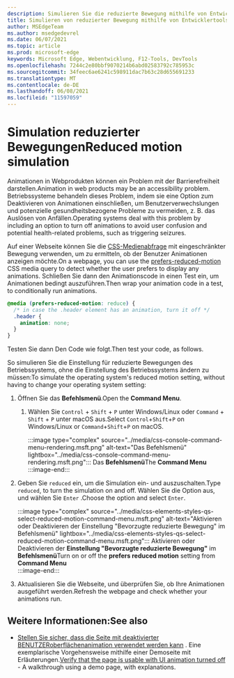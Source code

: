 ```yaml
---
description: Simulieren Sie die reduzierte Bewegung mithilfe von Entwicklertools.
title: Simulieren von reduzierter Bewegung mithilfe von Entwicklertools (CSS bevorzugt reduzierte Bewegung)
author: MSEdgeTeam
ms.author: msedgedevrel
ms.date: 06/07/2021
ms.topic: article
ms.prod: microsoft-edge
keywords: Microsoft Edge, Webentwicklung, F12-Tools, DevTools
ms.openlocfilehash: 7244c2e80bbf9070214b6abd02583792c785953c
ms.sourcegitcommit: 34feec6ae6241c598911dac7b63c28d655691233
ms.translationtype: MT
ms.contentlocale: de-DE
ms.lasthandoff: 06/08/2021
ms.locfileid: "11597059"
---
```

# <a name="reduced-motion-simulation"></a><span data-ttu-id="0744a-104">Simulation reduzierter Bewegungen</span><span class="sxs-lookup"><span data-stu-id="0744a-104">Reduced motion simulation</span></span>  

<span data-ttu-id="0744a-105">Animationen in Webprodukten können ein Problem mit der Barrierefreiheit darstellen.</span><span class="sxs-lookup"><span data-stu-id="0744a-105">Animation in web products may be an accessibility problem.</span></span>  <span data-ttu-id="0744a-106">Betriebssysteme behandeln dieses Problem, indem sie eine Option zum Deaktivieren von Animationen einschließen, um Benutzerverwechslungen und potenzielle gesundheitsbezogene Probleme zu vermeiden, z. B. das Auslösen von Anfällen.</span><span class="sxs-lookup"><span data-stu-id="0744a-106">Operating systems deal with this problem by including an option to turn off animations to avoid user confusion and potential health-related problems, such as triggering seizures.</span></span>  

<span data-ttu-id="0744a-107">Auf einer Webseite können Sie die [CSS-Medienabfrage][MDNPrefersReducedMotion] mit eingeschränkter Bewegung verwenden, um zu ermitteln, ob der Benutzer Animationen anzeigen möchte.</span><span class="sxs-lookup"><span data-stu-id="0744a-107">On a webpage, you can use the [prefers-reduced-motion][MDNPrefersReducedMotion] CSS media query to detect whether the user prefers to display any animations.</span></span>  <span data-ttu-id="0744a-108">Schließen Sie dann den Animationscode in einen Test ein, um Animationen bedingt auszuführen.</span><span class="sxs-lookup"><span data-stu-id="0744a-108">Then wrap your animation code in a test, to conditionally run animations.</span></span>  

```css
@media (prefers-reduced-motion: reduce) {
  /* in case the .header element has an animation, turn it off */
  .header {
    animation: none;
  }
}
```  

<span data-ttu-id="0744a-109">Testen Sie dann Den Code wie folgt.</span><span class="sxs-lookup"><span data-stu-id="0744a-109">Then test your code, as follows.</span></span>

<span data-ttu-id="0744a-110">So simulieren Sie die Einstellung für reduzierte Bewegungen des Betriebssystems, ohne die Einstellung des Betriebssystems ändern zu müssen:</span><span class="sxs-lookup"><span data-stu-id="0744a-110">To simulate the operating system's reduced motion setting, without having to change your operating system setting:</span></span>

1.  <span data-ttu-id="0744a-111">Öffnen Sie das **Befehlsmenü**.</span><span class="sxs-lookup"><span data-stu-id="0744a-111">Open the **Command Menu**.</span></span>  
    1.  <span data-ttu-id="0744a-112">Wählen Sie `Control` + `Shift` + `P` unter Windows/Linux oder `Command` + `Shift` + `P` unter macOS aus.</span><span class="sxs-lookup"><span data-stu-id="0744a-112">Select `Control`+`Shift`+`P` on Windows/Linux or `Command`+`Shift`+`P` on macOS.</span></span>  
        
        :::image type="complex" source="../media/css-console-command-menu-rendering.msft.png" alt-text="Das Befehlsmenü" lightbox="../media/css-console-command-menu-rendering.msft.png":::
           <span data-ttu-id="0744a-114">Das **Befehlsmenü**</span><span class="sxs-lookup"><span data-stu-id="0744a-114">The **Command Menu**</span></span>  
        :::image-end:::  
        
1.  <span data-ttu-id="0744a-115">Geben Sie `reduced` ein, um die Simulation ein- und auszuschalten.</span><span class="sxs-lookup"><span data-stu-id="0744a-115">Type `reduced`, to turn the simulation on and off.</span></span>  <span data-ttu-id="0744a-116">Wählen Sie die Option aus, und wählen Sie `Enter` .</span><span class="sxs-lookup"><span data-stu-id="0744a-116">Choose the option and select `Enter`.</span></span>  
    
    :::image type="complex" source="../media/css-elements-styles-qs-select-reduced-motion-command-menu.msft.png" alt-text="Aktivieren oder Deaktivieren der Einstellung "Bevorzugte reduzierte Bewegung" im Befehlsmenü" lightbox="../media/css-elements-styles-qs-select-reduced-motion-command-menu.msft.png":::
       <span data-ttu-id="0744a-118">Aktivieren oder Deaktivieren der **Einstellung "Bevorzugte reduzierte Bewegung"** im **Befehlsmenü**</span><span class="sxs-lookup"><span data-stu-id="0744a-118">Turn on or off the **prefers reduced motion** setting from **Command Menu**</span></span>  
    :::image-end:::  
    
1.  <span data-ttu-id="0744a-119">Aktualisieren Sie die Webseite, und überprüfen Sie, ob Ihre Animationen ausgeführt werden.</span><span class="sxs-lookup"><span data-stu-id="0744a-119">Refresh the webpage and check whether your animations run.</span></span>


## <a name="see-also"></a><span data-ttu-id="0744a-120">Weitere Informationen:</span><span class="sxs-lookup"><span data-stu-id="0744a-120">See also</span></span>

* <span data-ttu-id="0744a-121">[Stellen Sie sicher, dass die Seite mit deaktivierter BENUTZERoberflächenanimation verwendet werden kann](test-reduced-ui-motion.md) . Eine exemplarische Vorgehensweise mithilfe einer Demoseite mit Erläuterungen.</span><span class="sxs-lookup"><span data-stu-id="0744a-121">[Verify that the page is usable with UI animation turned off](test-reduced-ui-motion.md) - A walkthrough using a demo page, with explanations.</span></span>

    
<!-- links -->  
[DevtoolsIndex]: ../index.md "Microsoft Edge (Chromium) -Entwicklertools | Microsoft Docs"  
[MDNPrefersReducedMotion]: https://developer.mozilla.org/docs/Web/CSS/@media/prefers-reduced-motion "bevorzugt reduzierte | Mdn"  
